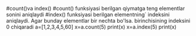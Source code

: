 #count()va index()
#count() funksiyasi berilgan qiymatga teng elementlar sonini aniqlaydi
#index() funksiyasi berilgan elementning` indeksini aniqlaydi. Agar bunday elementlar bir nechta bo'lsa. birinchisining indeksini 0 chiqaradi
a=[1,2,3,4,5,60]
x=a.count(5)
print(x)
x=a.index(5)
print(x)
